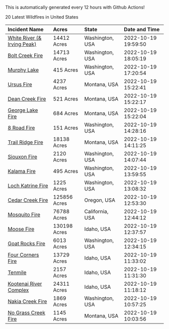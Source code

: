 This is automatically generated every 12 hours with Github Actions!

20 Latest Wildfires in United States

 | Incident Name | Acres | State | Date and Time |
|:---|:---|:---|:---|
| [White River (& Irving Peak)](https://inciweb.nwcg.gov/incident/8329/) | 14412 Acres | Washington, USA | 2022-10-19 19:59:50 |
| [Bolt Creek Fire](https://inciweb.nwcg.gov/incident/8417/) | 14713 Acres | Washington, USA | 2022-10-19 18:05:19 |
| [Murphy Lake](https://inciweb.nwcg.gov/incident/8445/) | 415 Acres | Washington, USA | 2022-10-19 17:20:54 |
| [Ursus Fire](https://inciweb.nwcg.gov/incident/8367/) | 4237 Acres | Montana, USA | 2022-10-19 15:22:41 |
| [Dean Creek Fire](https://inciweb.nwcg.gov/incident/8330/) | 521 Acres | Montana, USA | 2022-10-19 15:22:17 |
| [George Lake Fire](https://inciweb.nwcg.gov/incident/8399/) | 684 Acres | Montana, USA | 2022-10-19 15:22:04 |
| [8 Road Fire](https://inciweb.nwcg.gov/incident/8448/) | 151 Acres | Washington, USA | 2022-10-19 14:28:16 |
| [Trail Ridge Fire](https://inciweb.nwcg.gov/incident/8365/) | 18138 Acres | Montana, USA | 2022-10-19 14:11:25 |
| [Siouxon Fire](https://inciweb.nwcg.gov/incident/8436/) | 2120 Acres | Washington, USA | 2022-10-19 14:07:44 |
| [Kalama Fire](https://inciweb.nwcg.gov/incident/8420/) | 495 Acres | Washington, USA | 2022-10-19 13:59:55 |
| [Loch Katrine Fire](https://inciweb.nwcg.gov/incident/8447/) | 1225 Acres | Washington, USA | 2022-10-19 13:08:32 |
| [Cedar Creek Fire](https://inciweb.nwcg.gov/incident/8307/) | 125856 Acres | Oregon, USA | 2022-10-19 12:53:30 |
| [Mosquito Fire](https://inciweb.nwcg.gov/incident/8398/) | 76788 Acres | California, USA | 2022-10-19 12:44:12 |
| [Moose Fire](https://inciweb.nwcg.gov/incident/8249/) | 130198 Acres | Idaho, USA | 2022-10-19 12:37:57 |
| [Goat Rocks Fire](https://inciweb.nwcg.gov/incident/8415/) | 6013 Acres | Washington, USA | 2022-10-19 12:34:15 |
| [Four Corners Fire](https://inciweb.nwcg.gov/incident/8331/) | 13729 Acres | Idaho, USA | 2022-10-19 11:33:02 |
| [Tenmile ](https://inciweb.nwcg.gov/incident/8401/) | 2157 Acres | Idaho, USA | 2022-10-19 11:31:30 |
| [Kootenai River Complex ](https://inciweb.nwcg.gov/incident/8378/) | 24311 Acres | Idaho, USA | 2022-10-19 11:18:12 |
| [Nakia Creek Fire](https://inciweb.nwcg.gov/incident/8443/) | 1869 Acres | Washington, USA | 2022-10-19 10:57:25 |
| [No Grass Creek Fire](https://inciweb.nwcg.gov/incident/8421/) | 1145 Acres | Montana, USA | 2022-10-19 10:03:56 |
